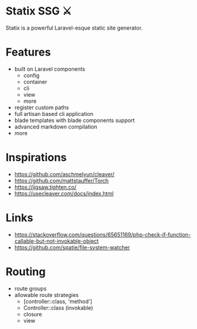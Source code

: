 # Statix SSG ⚔

Statix is a powerful Laravel-esque static site generator.

# Features

- built on Laravel components
    - config
    - container
    - cli
    - view
    - more
- register custom paths
- full artisan based cli application
- blade templates with blade components support
- advanced markdown compilation
- more

# Inspirations

- https://github.com/aschmelyun/cleaver/
- https://github.com/mattstauffer/Torch
- https://jigsaw.tighten.co/
- https://usecleaver.com/docs/index.html

# Links

- https://stackoverflow.com/questions/65651169/php-check-if-function-callable-but-not-invokable-object
- https://github.com/spatie/file-system-watcher

# Routing

- route groups
- allowable route strategies
    - [controller::class, 'method']
    - Controller::class (invokable)
    - closure
    - view